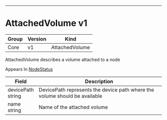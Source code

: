 

-----------
# AttachedVolume v1



Group        | Version     | Kind
------------ | ---------- | -----------
Core | v1 | AttachedVolume







AttachedVolume describes a volume attached to a node

<aside class="notice">
Appears In <a href="#nodestatus-v1">NodeStatus</a> </aside>

Field        | Description
------------ | -----------
devicePath <br /> string | DevicePath represents the device path where the volume should be available
name <br /> string | Name of the attached volume






